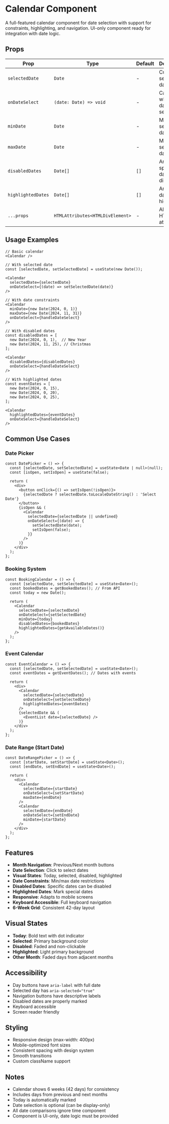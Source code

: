# Calendar Component

A full-featured calendar component for date selection with support for constraints, highlighting, and navigation. UI-only component ready for integration with date logic.

## Props

| Prop | Type | Default | Description |
|------|------|---------|-------------|
| `selectedDate` | `Date` | - | Currently selected date |
| `onDateSelect` | `(date: Date) => void` | - | Callback when a date is selected |
| `minDate` | `Date` | - | Minimum selectable date |
| `maxDate` | `Date` | - | Maximum selectable date |
| `disabledDates` | `Date[]` | `[]` | Array of specific dates to disable |
| `highlightedDates` | `Date[]` | `[]` | Array of dates to highlight |
| `...props` | `HTMLAttributes<HTMLDivElement>` | - | All standard HTML div attributes |

## Usage Examples

```tsx
// Basic calendar
<Calendar />

// With selected date
const [selectedDate, setSelectedDate] = useState(new Date());

<Calendar 
  selectedDate={selectedDate}
  onDateSelect={(date) => setSelectedDate(date)}
/>

// With date constraints
<Calendar 
  minDate={new Date(2024, 0, 1)}
  maxDate={new Date(2024, 11, 31)}
  onDateSelect={handleDateSelect}
/>

// With disabled dates
const disabledDates = [
  new Date(2024, 0, 1),  // New Year
  new Date(2024, 11, 25), // Christmas
];

<Calendar 
  disabledDates={disabledDates}
  onDateSelect={handleDateSelect}
/>

// With highlighted dates
const eventDates = [
  new Date(2024, 0, 15),
  new Date(2024, 0, 20),
  new Date(2024, 0, 25),
];

<Calendar 
  highlightedDates={eventDates}
  onDateSelect={handleDateSelect}
/>
```

## Common Use Cases

### Date Picker

```tsx
const DatePicker = () => {
  const [selectedDate, setSelectedDate] = useState<Date | null>(null);
  const [isOpen, setIsOpen] = useState(false);

  return (
    <div>
      <button onClick={() => setIsOpen(!isOpen)}>
        {selectedDate ? selectedDate.toLocaleDateString() : 'Select Date'}
      </button>
      {isOpen && (
        <Calendar 
          selectedDate={selectedDate || undefined}
          onDateSelect={(date) => {
            setSelectedDate(date);
            setIsOpen(false);
          }}
        />
      )}
    </div>
  );
};
```

### Booking System

```tsx
const BookingCalendar = () => {
  const [selectedDate, setSelectedDate] = useState<Date>();
  const bookedDates = getBookedDates(); // From API
  const today = new Date();

  return (
    <Calendar 
      selectedDate={selectedDate}
      onDateSelect={setSelectedDate}
      minDate={today}
      disabledDates={bookedDates}
      highlightedDates={getAvailableDates()}
    />
  );
};
```

### Event Calendar

```tsx
const EventCalendar = () => {
  const [selectedDate, setSelectedDate] = useState<Date>();
  const eventDates = getEventDates(); // Dates with events

  return (
    <div>
      <Calendar 
        selectedDate={selectedDate}
        onDateSelect={setSelectedDate}
        highlightedDates={eventDates}
      />
      {selectedDate && (
        <EventList date={selectedDate} />
      )}
    </div>
  );
};
```

### Date Range (Start Date)

```tsx
const DateRangePicker = () => {
  const [startDate, setStartDate] = useState<Date>();
  const [endDate, setEndDate] = useState<Date>();

  return (
    <div>
      <Calendar 
        selectedDate={startDate}
        onDateSelect={setStartDate}
        maxDate={endDate}
      />
      <Calendar 
        selectedDate={endDate}
        onDateSelect={setEndDate}
        minDate={startDate}
      />
    </div>
  );
};
```

## Features

- **Month Navigation**: Previous/Next month buttons
- **Date Selection**: Click to select dates
- **Visual States**: Today, selected, disabled, highlighted
- **Date Constraints**: Min/max date restrictions
- **Disabled Dates**: Specific dates can be disabled
- **Highlighted Dates**: Mark special dates
- **Responsive**: Adapts to mobile screens
- **Keyboard Accessible**: Full keyboard navigation
- **6-Week Grid**: Consistent 42-day layout

## Visual States

- **Today**: Bold text with dot indicator
- **Selected**: Primary background color
- **Disabled**: Faded and non-clickable
- **Highlighted**: Light primary background
- **Other Month**: Faded days from adjacent months

## Accessibility

- Day buttons have `aria-label` with full date
- Selected day has `aria-selected="true"`
- Navigation buttons have descriptive labels
- Disabled dates are properly marked
- Keyboard accessible
- Screen reader friendly

## Styling

- Responsive design (max-width: 400px)
- Mobile-optimized font sizes
- Consistent spacing with design system
- Smooth transitions
- Custom className support

## Notes

- Calendar shows 6 weeks (42 days) for consistency
- Includes days from previous and next months
- Today is automatically marked
- Date selection is optional (can be display-only)
- All date comparisons ignore time component
- Component is UI-only, date logic must be provided
